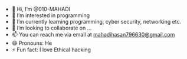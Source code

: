 - 👋 Hi, I’m @010-MAHADI
- 👀 I’m interested in programming
- 🌱 I’m currently learning programming, cyber security, networking etc.
- 💞️ I’m looking to collaborate on ...
- 📫 You can reach me via email at mahadihasan796630@gmail.com
- 😄 Pronouns: He
- ⚡ Fun fact: I love Ethical hacking

<!---
010-MAHADI/010-MAHADI is a ✨ special ✨ repository because its `README.md` (this file) appears on your GitHub profile.
You can click the Preview link to take a look at your changes.
--->
